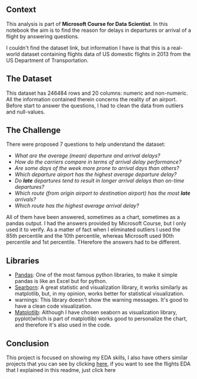 ## Context

This analysis is part of **Microsoft Course for Data Scientist**. In this notebook the aim is to find the reason for delays in departures or arrival of a flight by answering questions.

I couldn't find the dataset link, but information I have is that this is a real-world dataset containing flights data of US domestic flights in 2013 from the US Department of Transportation.

## The Dataset

This dataset has 246484 rows and 20 columns: numeric and non-numeric. All the information contained therein concerns the reality of an airport. Before start to answer the questions, I had to clean the data from outliers and null-values. 


## The Challenge

There were proposed 7 questions to help understand the dataset:

 - *What are the average (mean) departure and arrival delays?*
 - *How do the carriers compare in terms of arrival delay performance?*
 - *Are some days of the week more prone to arrival days than others?*
 - *Which departure airport has the highest average departure delay?*
 - *Do **late** departures tend to result in longer arrival delays than on-time departures?*
 - *Which route (from origin airport to destination airport) has the most **late** arrivals?*
 - *Which route has the highest average arrival delay?*

All of them have been answered, sometimes as a chart, sometimes as a pandas output. I had the answers provided by Microsoft Course, but I only used it to verify. As a matter of fact when I eliminated  outliers I used the 85th percentile and the 10th percentile, whereas Microsoft used 90th percentile and 1st percentile. THerefore the answers had to be different. 

## Libraries

 - [Pandas](https://pandas.pydata.org/): One of the most famous python libraries, to make it simple pandas is like an Excel but for python.
 - [Searborn](https://seaborn.pydata.org/index.html): A great statistic and visualization library, it works similarly as matplotlib, but, in my opinion, works better for statistical visualization.
 - warnings: This library doesn't show the warning messages. It's good to have a clean code visualization.
 - [Matplotlib](https://matplotlib.org/): Although I have chosen seaborn as visualization library, pyplot(which is part of matplotlib) works good to personalize the chart, and therefore it's also used in the code.

## Conclusion

This project is focused on showing my EDA skills, I also have others similar projects that you can see by clicking [here](https://github.com/LucasbFontes/Exploratory-Data-Analysis), if you want to see the flights EDA that I explained in this readme, just click here

